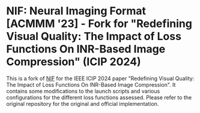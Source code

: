 # NIF: Neural Imaging Format [ACMMM '23] - Fork for "Redefining Visual Quality: The Impact of Loss Functions On INR-Based Image Compression" (ICIP 2024)

This is a fork of [NIF](https://github.com/aegroto/nif) for the IEEE ICIP 2024 paper "Redefining Visual Quality: The Impact of Loss Functions On INR-Based Image Compression". 
It contains some modifications to the launch scripts and various configurations for the different loss functions assessed.
Please refer to the original repository for the original and official implementation.
